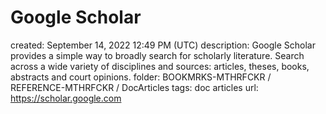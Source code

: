 # Google Scholar

created: September 14, 2022 12:49 PM (UTC)
description: Google Scholar provides a simple way to broadly search for scholarly literature. Search across a wide variety of disciplines and sources: articles, theses, books, abstracts and court opinions.
folder: BOOKMRKS-MTHRFCKR / REFERENCE-MTHRFCKR / DocArticles
tags: doc articles
url: https://scholar.google.com